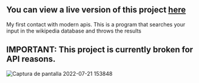 ## You can view a live version of this project [here](https://wikisearcherapp.netlify.app)
My first contact with modern apis. This is a program that searches your input in the wikipedia database and throws the results
## IMPORTANT: This project is currently broken for API reasons.
![Captura de pantalla 2022-07-21 153848](https://user-images.githubusercontent.com/104650963/180299396-3434fa4a-be2f-4a2a-ae0f-8983c7f8488a.png)
